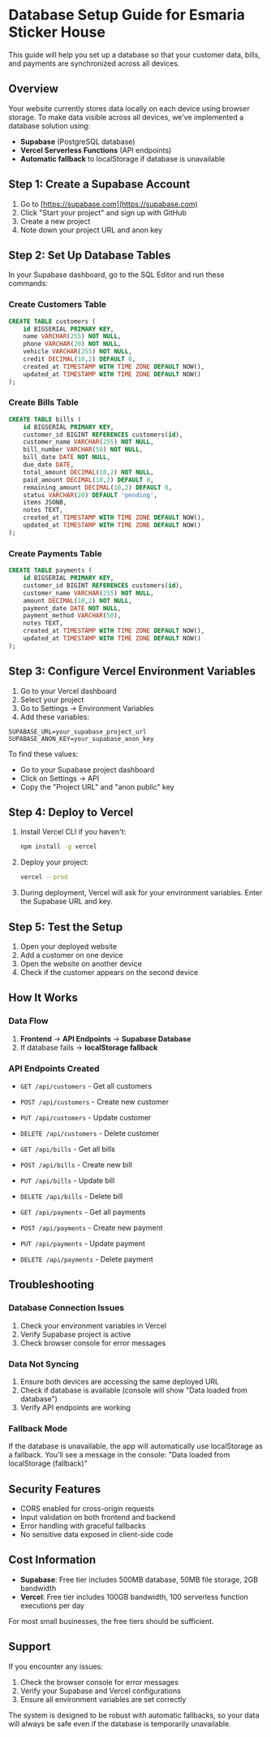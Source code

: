 # Database Setup Guide for Esmaria Sticker House

This guide will help you set up a database so that your customer data, bills, and payments are synchronized across all devices.

## Overview

Your website currently stores data locally on each device using browser storage. To make data visible across all devices, we've implemented a database solution using:

- **Supabase** (PostgreSQL database)
- **Vercel Serverless Functions** (API endpoints)
- **Automatic fallback** to localStorage if database is unavailable

## Step 1: Create a Supabase Account

1. Go to [https://supabase.com](https://supabase.com)
2. Click "Start your project" and sign up with GitHub
3. Create a new project
4. Note down your project URL and anon key

## Step 2: Set Up Database Tables

In your Supabase dashboard, go to the SQL Editor and run these commands:

### Create Customers Table
```sql
CREATE TABLE customers (
    id BIGSERIAL PRIMARY KEY,
    name VARCHAR(255) NOT NULL,
    phone VARCHAR(20) NOT NULL,
    vehicle VARCHAR(255) NOT NULL,
    credit DECIMAL(10,2) DEFAULT 0,
    created_at TIMESTAMP WITH TIME ZONE DEFAULT NOW(),
    updated_at TIMESTAMP WITH TIME ZONE DEFAULT NOW()
);
```

### Create Bills Table
```sql
CREATE TABLE bills (
    id BIGSERIAL PRIMARY KEY,
    customer_id BIGINT REFERENCES customers(id),
    customer_name VARCHAR(255) NOT NULL,
    bill_number VARCHAR(50) NOT NULL,
    bill_date DATE NOT NULL,
    due_date DATE,
    total_amount DECIMAL(10,2) NOT NULL,
    paid_amount DECIMAL(10,2) DEFAULT 0,
    remaining_amount DECIMAL(10,2) DEFAULT 0,
    status VARCHAR(20) DEFAULT 'pending',
    items JSONB,
    notes TEXT,
    created_at TIMESTAMP WITH TIME ZONE DEFAULT NOW(),
    updated_at TIMESTAMP WITH TIME ZONE DEFAULT NOW()
);
```

### Create Payments Table
```sql
CREATE TABLE payments (
    id BIGSERIAL PRIMARY KEY,
    customer_id BIGINT REFERENCES customers(id),
    customer_name VARCHAR(255) NOT NULL,
    amount DECIMAL(10,2) NOT NULL,
    payment_date DATE NOT NULL,
    payment_method VARCHAR(50),
    notes TEXT,
    created_at TIMESTAMP WITH TIME ZONE DEFAULT NOW(),
    updated_at TIMESTAMP WITH TIME ZONE DEFAULT NOW()
);
```

## Step 3: Configure Vercel Environment Variables

1. Go to your Vercel dashboard
2. Select your project
3. Go to Settings → Environment Variables
4. Add these variables:

```
SUPABASE_URL=your_supabase_project_url
SUPABASE_ANON_KEY=your_supabase_anon_key
```

To find these values:
- Go to your Supabase project dashboard
- Click on Settings → API
- Copy the "Project URL" and "anon public" key

## Step 4: Deploy to Vercel

1. Install Vercel CLI if you haven't:
   ```bash
   npm install -g vercel
   ```

2. Deploy your project:
   ```bash
   vercel --prod
   ```

3. During deployment, Vercel will ask for your environment variables. Enter the Supabase URL and key.

## Step 5: Test the Setup

1. Open your deployed website
2. Add a customer on one device
3. Open the website on another device
4. Check if the customer appears on the second device

## How It Works

### Data Flow
1. **Frontend** → **API Endpoints** → **Supabase Database**
2. If database fails → **localStorage fallback**

### API Endpoints Created
- `GET /api/customers` - Get all customers
- `POST /api/customers` - Create new customer
- `PUT /api/customers` - Update customer
- `DELETE /api/customers` - Delete customer

- `GET /api/bills` - Get all bills
- `POST /api/bills` - Create new bill
- `PUT /api/bills` - Update bill
- `DELETE /api/bills` - Delete bill

- `GET /api/payments` - Get all payments
- `POST /api/payments` - Create new payment
- `PUT /api/payments` - Update payment
- `DELETE /api/payments` - Delete payment

## Troubleshooting

### Database Connection Issues
1. Check your environment variables in Vercel
2. Verify Supabase project is active
3. Check browser console for error messages

### Data Not Syncing
1. Ensure both devices are accessing the same deployed URL
2. Check if database is available (console will show "Data loaded from database")
3. Verify API endpoints are working

### Fallback Mode
If the database is unavailable, the app will automatically use localStorage as a fallback. You'll see a message in the console: "Data loaded from localStorage (fallback)"

## Security Features

- CORS enabled for cross-origin requests
- Input validation on both frontend and backend
- Error handling with graceful fallbacks
- No sensitive data exposed in client-side code

## Cost Information

- **Supabase**: Free tier includes 500MB database, 50MB file storage, 2GB bandwidth
- **Vercel**: Free tier includes 100GB bandwidth, 100 serverless function executions per day

For most small businesses, the free tiers should be sufficient.

## Support

If you encounter any issues:
1. Check the browser console for error messages
2. Verify your Supabase and Vercel configurations
3. Ensure all environment variables are set correctly

The system is designed to be robust with automatic fallbacks, so your data will always be safe even if the database is temporarily unavailable.
